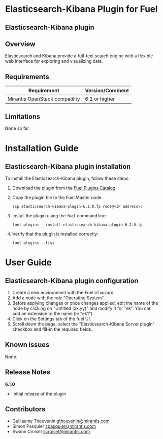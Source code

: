 Elasticsearch-Kibana Plugin for Fuel
====================================

Elasticsearch-Kibana plugin
---------------------------

Overview
--------

Elasticsearch and Kibana provide a full-text search engine with a flexible web
interface for exploring and visualizing data.

Requirements
------------

| Requirement                    | Version/Comment |
|--------------------------------|-----------------|
| Mirantis OpenStack compatility | 6.1 or higher   |


Limitations
-----------

None so far.

Installation Guide
==================

**Elasticsearch-Kibana** plugin installation
--------------------------------------------


To install the Elasticsearch-Kibana plugin, follow these steps:

1. Download the plugin from the [Fuel Plugins
   Catalog](https://software.mirantis.com/download-mirantis-openstack-fuel-plug-ins/).

2. Copy the plugin file to the Fuel Master node.
   ```
   scp elasticsearch-kibana-plugin-6.1.0.fp root@<IP address>:
   ```
3. Install the plugin using the `fuel` command line:
   ```
   fuel plugins --install elasticsearch-kibana-plugin-6.1.0.fp
   ```
4. Verify that the plugin is installed correctly:
   ```
   fuel plugins --list
   ```

User Guide
==========

**Elasticsearch-Kibana** plugin configuration
---------------------------------------------

1. Create a new environment with the Fuel UI wizard.
2. Add a node with the role "Operating System".
3. Before applying changes or once changes applied, edit the name of the node by
   clicking on "Untitled (xx:yy)" and modify it for "ek". You can add an extension
   to the name (ie "ek1").
4. Click on the Settings tab of the fuel UI.
5. Scroll down the page, select the "Elasticsearch-Kibana Server plugin" checkbox
   and fill-in the required fields.

Known issues
------------

None.

Release Notes
-------------

**6.1.0**

* Initial release of the plugin

Contributors
------------

* Guillaume Thouvenin <gthouvenin@mirantis.com>
* Simon Pasquier <spasquier@mirantis.com>
* Swann Croiset <scroiset@mirantis.com>
